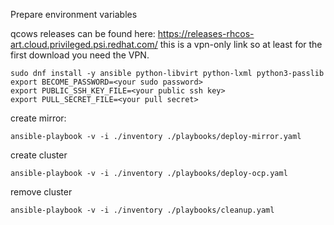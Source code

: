 
Prepare environment variables

qcows releases can be found here: https://releases-rhcos-art.cloud.privileged.psi.redhat.com/ this is a vpn-only link so at least for the first download you need the VPN.


```shell
sudo dnf install -y ansible python-libvirt python-lxml python3-passlib
export BECOME_PASSWORD=<your sudo password>
export PUBLIC_SSH_KEY_FILE=<your public ssh key>
export PULL_SECRET_FILE=<your pull secret>
```

create mirror:

```shell
ansible-playbook -v -i ./inventory ./playbooks/deploy-mirror.yaml
```

create cluster

```shell
ansible-playbook -v -i ./inventory ./playbooks/deploy-ocp.yaml
```

remove cluster

```shell
ansible-playbook -v -i ./inventory ./playbooks/cleanup.yaml
```
